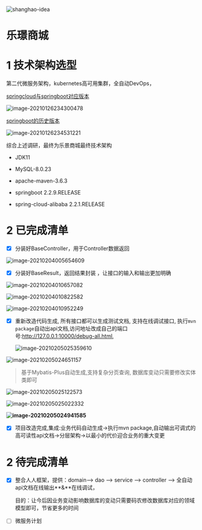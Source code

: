![shanghao-idea](https://alphahub-test-bucket.oss-cn-shanghai.aliyuncs.com/image/shanghao-idea.jpg)

# 乐璟商城

# 1 技术架构选型

第二代微服务架构，kubernetes高可用集群，全自动DevOps，

[springcloud与springboot对应版本](https://start.spring.io/actuator/info)

![image-20210126234300478](https://alphahub-test-bucket.oss-cn-shanghai.aliyuncs.com/image/image-20210126234300478.png)

[springboot的历史版本](https://docs.spring.io/spring-boot/docs/)

![image-20210126234531221](https://alphahub-test-bucket.oss-cn-shanghai.aliyuncs.com/image/image-20210126234531221.png)

综合上述调研，最终为乐景商城最终技术架构

- JDK11

- MySQL-8.0.23

- apache-maven-3.6.3

- springboot 2.2.9.RELEASE

- spring-cloud-alibaba 2.2.1.RELEASE

# 2 已完成清单

- [x] 分装好BaseController，用于Controller数据返回

![image-20210204005654609](https://alphahub-test-bucket.oss-cn-shanghai.aliyuncs.com/image/image-20210204005654609.png)

- [x] 分装好BaseResult，返回结果封装 ，让接口的输入和输出更加明确

![image-20210204010657082](https://alphahub-test-bucket.oss-cn-shanghai.aliyuncs.com/image/image-20210204010657082.png)

![image-20210204010822582](https://alphahub-test-bucket.oss-cn-shanghai.aliyuncs.com/image/image-20210204010822582.png)



![image-20210204010952249](https://alphahub-test-bucket.oss-cn-shanghai.aliyuncs.com/image/image-20210204010952249.png)

- [x] 重新改造代码生成, 所有接口都可以生成测试文档, 支持在线调试接口, 执行`mvn package`自动出api文档,访问地址改成自己的端口号:http://127.0.0.1:10000/debug-all.html,

  ![image-20210205025359610](https://alphahub-test-bucket.oss-cn-shanghai.aliyuncs.com/image/image-20210205025359610.png)

![image-20210205024651157](https://alphahub-test-bucket.oss-cn-shanghai.aliyuncs.com/image/image-20210205024651157.png)

> 基于Mybatis-Plus自动生成,支持复杂分页查询, 数据库变动只需要修改实体类即可

![image-20210205025122573](https://alphahub-test-bucket.oss-cn-shanghai.aliyuncs.com/image/image-20210205025122573.png)

![image-20210205025022332](https://alphahub-test-bucket.oss-cn-shanghai.aliyuncs.com/image/image-20210205025022332.png)

**![image-20210205024941585](https://alphahub-test-bucket.oss-cn-shanghai.aliyuncs.com/image/image-20210205024941585.png)**

- [x] 项目改造完成,集成:业务代码自动生成->执行mvn package,自动输出可调式的高可读性api文档->分层架构->以最小的代价迎合业务的重大变更





# 2 待完成清单

- [x] 整合人人框架，提供：domain--> dao --> service --> controller --> 全自动api文档在线输出**&**在线调试，

  目的：让今后因业务变动影响数据库的变动只需要码农修改数据库对应的领域模型即可，节省更多的时间

- [ ] 微服务计划